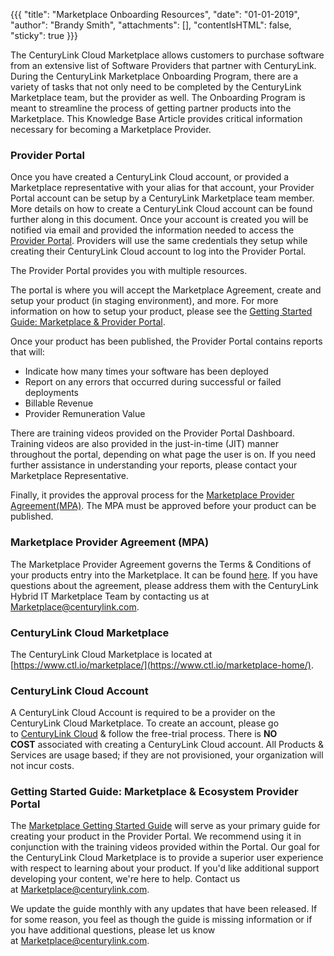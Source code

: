 {{{
"title": "Marketplace Onboarding Resources",
"date": "01-01-2019",
"author": "Brandy Smith",
"attachments": [],
"contentIsHTML": false,
"sticky": true
}}}

The CenturyLink Cloud Marketplace allows customers to purchase software from an extensive list of Software Providers that partner with CenturyLink. During the CenturyLink Marketplace Onboarding Program, there are a variety of tasks that not only need to be completed by the CenturyLink Marketplace team, but the provider as well. The Onboarding Program is meant to streamline the process of getting partner products into the Marketplace. This Knowledge Base Article provides critical information necessary for becoming a Marketplace Provider.

### Provider Portal

Once you have created a CenturyLink Cloud account, or provided a Marketplace representative with your alias for that account, your Provider Portal account can be setup by a CenturyLink Marketplace team member. More details on how to create a CenturyLink Cloud account can be found further along in this document. Once your account is created you will be notified via email and provided the information needed to access the [Provider Portal](https://provider-portal.ctl.io/). Providers will use the same credentials they setup while creating their CenturyLink Cloud account to log into the Provider Portal.

The Provider Portal provides you with multiple resources.

The portal is where you will accept the Marketplace Agreement, create and setup your product (in staging environment), and more. For more information on how to setup your product, please see the [Getting Started Guide: Marketplace & Provider Portal](getting-started-guide-marketplace-ecosystem-provider-portal.md).

Once your product has been published, the Provider Portal contains reports that will:

  * Indicate how many times your software has been deployed
  * Report on any errors that occurred during successful or failed deployments
  * Billable Revenue
  * Provider Remuneration Value

There are training videos provided on the Provider Portal Dashboard. Training videos are also provided in the just-in-time (JIT) manner throughout the portal, depending on what page the user is on. If you need further assistance in understanding your reports, please contact your Marketplace Representative.

Finally, it provides the approval process for the [Marketplace Provider Agreement(MPA)](https://www.ctl.io/legal/marketplace/). The MPA must be approved before your product can be published.

### Marketplace Provider Agreement (MPA)

The Marketplace Provider Agreement governs the Terms & Conditions of your products entry into the Marketplace. It can be found [here](https://www.ctl.io/legal/marketplace/). If you have questions about the agreement, please address them with the CenturyLink Hybrid IT Marketplace Team by contacting us at [Marketplace@centurylink.com](mailto:Marketplace@centurylink.com).

### CenturyLink Cloud Marketplace

The CenturyLink Cloud Marketplace is located at [https://www.ctl.io/marketplace/](https://www.ctl.io/marketplace-home/).

### CenturyLink Cloud Account

A CenturyLink Cloud Account is required to be a provider on the CenturyLink Cloud Marketplace. To create an account, please go to [CenturyLink Cloud](https://www.ctl.io/free-trial/) & follow the free-trial process. There is **NO COST** associated with creating a CenturyLink Cloud account. All Products & Services are usage based; if they are not provisioned, your organization will not incur costs.

### Getting Started Guide: Marketplace & Ecosystem Provider Portal

The [Marketplace Getting Started Guide](getting-started-guide-marketplace-ecosystem-provider-portal.md) will serve as your primary guide for creating your product in the Provider Portal. We recommend using it in conjunction with the training videos provided within the Portal. Our goal for the CenturyLink Cloud Marketplace is to provide a superior user experience with respect to learning about your product. If you'd like additional support developing your content, we're here to help. Contact us at [Marketplace@centurylink.com](mailto:Marketplace@centurylink.com).

We update the guide monthly with any updates that have been released. If for some reason, you feel as though the guide is missing information or if you have additional questions, please let us know at [Marketplace@centurylink.com](mailto:Marketplace@centurylink.com).
